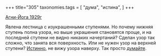 +++
title="305"
taxonomies.tags = [
 "дума",
 "истина",
]
+++

[Агни-Йога 1929г](/agni/1929)

Явлена лестница с изукрашенными ступенями. Но почему нижняя ступень полна узора, но выше украшения становятся проще, и на последней ступени не видно никаких начертаний? Сделан узор так сложно, что занята вся поверхность. Или не нужен узор на верхней ступени? [Истинно](/tags/истина), не вижу узора наверху. Так просто [думайте](/tags/дума).